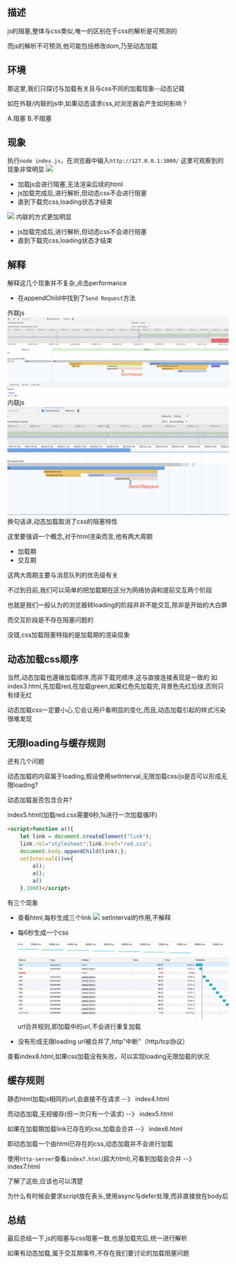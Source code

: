 ## 描述

js的阻塞,整体与css类似,唯一的区别在于css的解析是可预测的

而js的解析不可预测,他可能包括修改dom,乃至动态加载


## 环境
那这里,我们只探讨与加载有关且与css不同的加载现象--动态记载

如在外联/内联的js中,如果动态请求css,对浏览器会产生如何影响？

A.阻塞
B.不阻塞
## 现象
执行`node index.js`，在浏览器中输入`http://127.0.0.1:3000/`
这里可观察到的现象非常明显
![](1.gif)
- 加载js会进行阻塞,无法渲染后续的html
- js加载完成后,进行解析,但动态css不会进行阻塞
- 直到下载完css,loading状态才结束

![](2.gif)
内联的方式更加明显
- js加载完成后,进行解析,但动态css不会进行阻塞
- 直到下载完css,loading状态才结束

## 解释
解释这几个现象并不复杂,点击performance
- 在appendChild中找到了`Send Request`方法

外联js
![](3.png)
内联js
![](4.png)
换句话讲,动态加载取消了css的阻塞特性

这里要强调一个概念,对于html渲染而言,他有两大周期

- 加载期
- 交互期

这两大周期主要与消息队列的优先级有关

不过到目前,我们可以简单的把加载期在区分为网络协调和提前交互两个阶段

也就是我们一般认为的浏览器转loading的阶段并非不能交互,除非是开始的大白屏

而交互阶段是不存在阻塞问题的

没错,css加载阻塞特指的是加载期的渲染现象

## 动态加载css顺序
当然,动态加载也遵循加载顺序,而非下载完顺序,这与直接连接表现是一致的 
如index3.html,先加载red,在加载green,如果红色先加载完,背景色先红后绿,否则只有绿无红

动态加载css一定要小心,它会让用户看明显的变化,而且,动态加载引起的样式污染很难发现

## 无限loading与缓存规则
还有几个问题

动态加载的内容属于loading,假设使用setInterval,无限加载css/js是否可以形成无限loading?

动态加载是否包含合并?



index5.html(加载red.css需要6秒,1s进行一次加载循环)
```html
<script>function a(){
    let link = document.createElement("link");
    link.rel="stylesheet";link.href="red.css";
    document.body.appendChild(link);};
    setInterval(()=>{
        a();
        a();
        a()
    },1000)</script>
```

有三个现象
- 查看html,每秒生成三个link
![](3.gif)
    setInterval的作用,不解释

- 每6秒生成一个css
![](5.png)
    url合并规则,即加载中的url,不会进行重复加载

- 没有形成无限loading
    url被合并了,http"中断"（http/tcp协议）


查看index8.html,如果css加载没有失败，可以实现loading无限加载的状况

## 缓存规则
静态html加载js相同的url,会直接不在请求 --》 index4.html

而动态加载,无视缓存(但一次只有一个请求) --》 index5.html

如果在加载期加载link已存在的css,加载会合并 --》 index6.html

即动态加载一个由html已存在的css,动态加载并不会进行加载

使用`http-server`查看`index7.html`(超大html),可看到加载会合并 --》 index7.html




了解了这些,应该也可以清楚

为什么有时候会要求script放在表头,使用async与defer处理,而非直接放在body后

## 总结
最后总结一下,js的阻塞与css阻塞一致,也是加载完后,统一进行解析

如果有动态加载,属于交互期事件,不存在我们要讨论的加载阻塞问题

